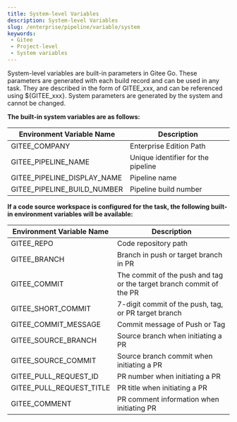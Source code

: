 ```yaml
---
title: System-level Variables
description: System-level Variables
slug: /enterprise/pipeline/variable/system
keywords:
 - Gitee
 - Project-level
 - System variables
---
```


System-level variables are built-in parameters in Gitee Go. These parameters are generated with each build record and can be used in any task. They are described in the form of GITEE_xxx, and can be referenced using ${GITEE_xxx}. System parameters are generated by the system and cannot be changed.

**The built-in system variables are as follows:**

| Environment Variable Name  | Description    |
|---------|-------|
| GITEE_COMPANY | Enterprise Edition Path |
| GITEE_PIPELINE_NAME   | Unique identifier for the pipeline |
| GITEE_PIPELINE_DISPLAY_NAME  | Pipeline name  |
| GITEE_PIPELINE_BUILD_NUMBER  | Pipeline build number |

**If a code source workspace is configured for the task, the following built-in environment variables will be available:**

| Environment Variable Name  | Description    |
|---------|-------|
| GITEE_REPO | Code repository path |
| GITEE_BRANCH | Branch in push or target branch in PR |
| GITEE_COMMIT | The commit of the push and tag or the target branch commit of the PR |
| GITEE_SHORT_COMMIT  | 7-digit commit of the push, tag, or PR target branch  |
| GITEE_COMMIT_MESSAGE   | Commit message of Push or Tag |
| GITEE_SOURCE_BRANCH  | Source branch when initiating a PR |
| GITEE_SOURCE_COMMIT  | Source branch commit when initiating a PR |
| GITEE_PULL_REQUEST_ID  | PR number when initiating a PR |
| GITEE_PULL_REQUEST_TITLE  | PR title when initiating a PR |
| GITEE_COMMENT  | PR comment information when initiating PR |